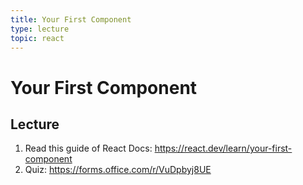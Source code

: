 ```yaml
---
title: Your First Component
type: lecture
topic: react
---
```


# Your First Component

## Lecture

1. Read this guide of React Docs: https://react.dev/learn/your-first-component
2. Quiz: https://forms.office.com/r/VuDpbyj8UE
